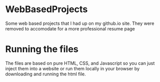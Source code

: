 # WebBasedProjects
Some web based projects that I had up on my github.io site. They were removed to accomodate for a more professional resume page

# Running the files
The files are based on pure HTML, CSS, and Javascript so you can just inject them into a website or run them locally in your browser by downloading and running the html file.
